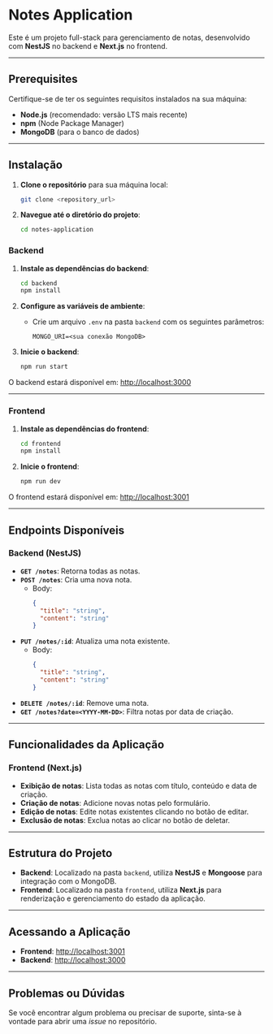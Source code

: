 # Notes Application

Este é um projeto full-stack para gerenciamento de notas, desenvolvido com **NestJS** no backend e **Next.js** no frontend.

---

## Prerequisites

Certifique-se de ter os seguintes requisitos instalados na sua máquina:
- **Node.js** (recomendado: versão LTS mais recente)
- **npm** (Node Package Manager)
- **MongoDB** (para o banco de dados)

---

## Instalação

1. **Clone o repositório** para sua máquina local:
    ```sh
    git clone <repository_url>
    ```

2. **Navegue até o diretório do projeto**:
    ```sh
    cd notes-application
    ```

### Backend

1. **Instale as dependências do backend**:
    ```sh
    cd backend
    npm install
    ```

2. **Configure as variáveis de ambiente**:
    - Crie um arquivo `.env` na pasta `backend` com os seguintes parâmetros:
      ```
      MONGO_URI=<sua conexão MongoDB>
      ```

3. **Inicie o backend**:
    ```sh
    npm run start
    ```

O backend estará disponível em: [http://localhost:3000](http://localhost:3000)

---

### Frontend

1. **Instale as dependências do frontend**:
    ```sh
    cd frontend
    npm install
    ```

2. **Inicie o frontend**:
    ```sh
    npm run dev
    ```

O frontend estará disponível em: [http://localhost:3001](http://localhost:3001)

---

## Endpoints Disponíveis

### Backend (NestJS)
- **`GET /notes`**: Retorna todas as notas.
- **`POST /notes`**: Cria uma nova nota.
  - Body:
    ```json
    {
      "title": "string",
      "content": "string"
    }
    ```
- **`PUT /notes/:id`**: Atualiza uma nota existente.
  - Body:
    ```json
    {
      "title": "string",
      "content": "string"
    }
    ```
- **`DELETE /notes/:id`**: Remove uma nota.
- **`GET /notes?date=<YYYY-MM-DD>`**: Filtra notas por data de criação.

---

## Funcionalidades da Aplicação

### Frontend (Next.js)
- **Exibição de notas**: Lista todas as notas com título, conteúdo e data de criação.
- **Criação de notas**: Adicione novas notas pelo formulário.
- **Edição de notas**: Edite notas existentes clicando no botão de editar.
- **Exclusão de notas**: Exclua notas ao clicar no botão de deletar.

---

## Estrutura do Projeto

- **Backend**: Localizado na pasta `backend`, utiliza **NestJS** e **Mongoose** para integração com o MongoDB.
- **Frontend**: Localizado na pasta `frontend`, utiliza **Next.js** para renderização e gerenciamento do estado da aplicação.

---

## Acessando a Aplicação

- **Frontend**: [http://localhost:3001](http://localhost:3001)  
- **Backend**: [http://localhost:3000](http://localhost:3000)  

---

## Problemas ou Dúvidas

Se você encontrar algum problema ou precisar de suporte, sinta-se à vontade para abrir uma _issue_ no repositório.
